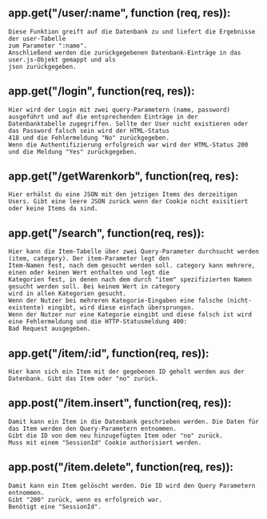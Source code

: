 ## app.get("/user/:name", function (req, res)):
    Diese Funktion greift auf die Datenbank zu und liefert die Ergebnisse der user-Tabelle
    zum Parameter ":name". 
    Anschließend werden die zurückgegebenen Datenbank-Einträge in das user.js-Objekt gemappt und als
    json zurückgegeben.

## app.get("/login", function(req, res)):
    Hier wird der Login mit zwei query-Parametern (name, password) ausgeführt und auf die entsprechenden Einträge in der
    Datenbanktabelle zugegriffen. Sollte der User nicht existieren oder das Password falsch sein wird der HTML-Status
    418 und die Fehlermeldung "No" zurückgegeben. 
    Wenn die Authentifizierung erfolgreich war wird der HTML-Status 200 und die Meldung "Yes" zurückgegeben.

## app.get("/getWarenkorb", function(req, res):
    Hier erhälst du eine JSON mit den jetzigen Items des derzeitigen Users. Gibt eine leere JSON zurück wenn der Cookie nicht exisitiert oder keine Items da sind.

## app.get("/search", function(req, res)):
    Hier kann die Item-Tabelle über zwei Query-Parameter durchsucht werden (item, category). Der item-Parameter legt den
    Item-Namen fest, nach dem gesucht werden soll. category kann mehrere, einen oder keinen Wert enthalten und legt die
    Kategorien fest, in denen nach dem durch "item" spezifizierten Namen gesucht werden soll. Bei keinem Wert in category
    wird in allen Kategorien gesucht.
    Wenn der Nutzer bei mehreren Kategorie-Eingaben eine falsche (nicht-existente) eingibt, wird diese einfach übersprungen.
    Wenn der Nutzer nur eine Kategorie eingibt und diese falsch ist wird eine Fehlermeldung und die HTTP-Statusmeldung 400: 
    Bad Request ausgegeben.

## app.get("/item/:id", function(req, res)):
    Hier kann sich ein Item mit der gegebenen ID geholt werden aus der Datenbank. Gibt das Item oder "no" zurück.

## app.post("/item.insert", function(req, res)):
    Damit kann ein Item in die Datenbank geschrieben werden. Die Daten für das Item werden den Query-Parametern entnommen.
    Gibt die ID von dem neu hinzugefügten Item oder "no" zurück.
    Muss mit einem "SessionId" Cookie authorisiert werden.

## app.post("/item.delete", function(req, res)):
    Damit kann ein Item gelöscht werden. Die ID wird den Query Parametern entnommen.
    Gibt "200" zurück, wenn es erfolgreich war.
    Benötigt eine "SessionId".